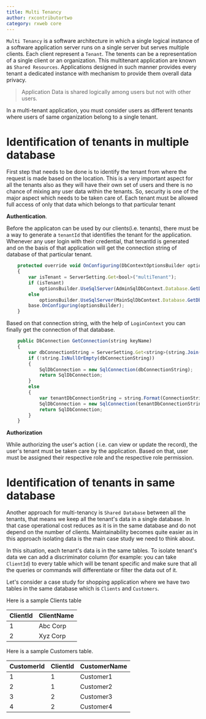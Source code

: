 ```yaml
---
title: Multi Tenancy
author: rxcontributortwo
category: rxweb core
---
```


`Multi Tenancy` is a software architecture in which a single logical instance of a software application server runs on a single server but serves multiple clients. Each client represent a `Tenant`. The tenents can be a representation of a single client or an organization. This multitenant application are known as `Shared Resources`. Applications designed in such manner provides every tenant a dedicated instance with mechanism to provide them overall data privacy. 

> Application Data is shared logically among users but not with other users.

In a multi-tenant application, you must consider users as different tenants where users of same organization belong to a single tenant. 

# Identification of tenants in multiple database

First step that needs to be done is to identify the tenant from where the request is made based on the location. This is a very important aspect for all the tenants also as they will have their own set of users and there is no chance of mixing any user data within the tenants. So, security is one of the major aspect which needs to be taken care of. Each tenant must be allowed full access of only that data which belongs to that particular tenant

**Authentication**. 

Before the applicaton can be used by our clients(i.e. tenants), there must be a way to generate a `tenantId` that identifies the tenant for the application. Whenever any user login with their credential, that tenantId  is generated and on the basis of that application will get the connection string of database of that particular tenant.

```js
    protected override void OnConfiguring(DbContextOptionsBuilder optionsBuilder)
    {
        var isTenant = ServerSetting.Get<bool>("multiTenant");
        if (isTenant)
            optionsBuilder.UseSqlServer(AdminSqlDbContext.Database.GetDbConnection());
        else
            optionsBuilder.UseSqlServer(MainSqlDbContext.Database.GetDbConnection());
        base.OnConfiguring(optionsBuilder);
    }
```

Based on that connection string, with the help of `LoginContext` you can finally get the connection of that database.

```js
    public DbConnection GetConnection(string keyName)
    {
        var dbConnectionString = ServerSetting.Get<string>(string.Join(".", new string[] { "dbConnection", keyName.ToLower() }));
        if (!string.IsNullOrEmpty(dbConnectionString))
        {
            SqlDbConnection = new SqlConnection(dbConnectionString);
            return SqlDbConnection;
        }
        else
        {
            var tenantDbConnectionString = string.Format(ConnectionString, UserClaim.DbServer, string.Join(string.Empty, UserClaim.CompanyName, keyName, "Db"), string.Join(UserClaim.CompanyName, "User"), string.Join(UserClaim.CompanyName, ""));
            SqlDbConnection = new SqlConnection(tenantDbConnectionString);
            return SqlDbConnection;
        }
    }
```

**Authorization**

While authorizing the user's action ( i.e. can view or update the record), the user's tenant must be taken care by the application. Based on that, user must be assigned their respective role and the respective role permission. 

# Identification of tenants in same database

Another approach for multi-tenancy is `Shared Database` between all the tenants, that means we keep all the tenant's data in a single database. In that case operational cost reduces as it is in the same database and do not depend on the number of clients. Maintainability becomes quite easier as in this approach isolating data is the main case study we need to think about. 

In this situation, each tenant's data is in the same tables. To isolate tenant's data we can add a discriminator column (for example: you can take `ClientId`) to every table which will be tenant specific and make sure that all the queries or commands will differentiate or filter the data out of it.

Let's consider a case study for shopping application where we have two tables in the same database which is `Clients` and `Customers`. 

Here is a sample Clients table


| ClientId | ClientName |
| ----------- | ----------- |
| 1 | Abc Corp |
| 2 | Xyz Corp |

Here is a sample Customers table.

| CustomerId | ClientId | CustomerName |
| ----------- | ----------- | ----------- |
| 1 | 1 | Customer1 |
| 2 | 1 | Customer2 |
| 3 | 2 | Customer3 |
| 4 | 2 | Customer4 |

